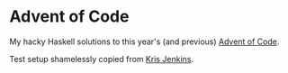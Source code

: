 # Advent of Code

My hacky Haskell solutions to this year's (and previous) [Advent of Code](http://adventofcode.com).

Test setup shamelessly copied from [Kris Jenkins](https://github.com/krisajenkins/AdventOfCode-2019).
